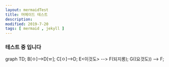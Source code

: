 ```yaml
---
layout: mermaidTest
title: 머메이드 테스트 
description: 
modified: 2019-7-20
tags: [ mermaid , jekyll ] 
---
```


### 테스트 중 입니다
<div class="mermaid">
graph TD;
    B[ㅇ]-->D[ㅠ];
    C[ㅇ]-->D;
    E<이것도> --> F(되지롱);
    G((요것도)) --> F;
</div>